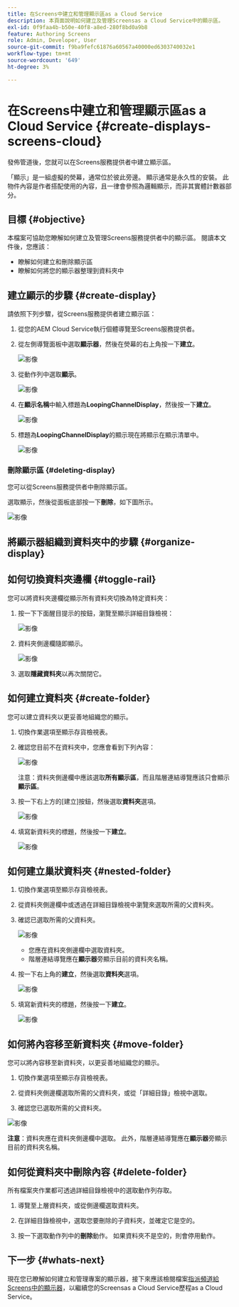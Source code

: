 ```yaml
---
title: 在Screens中建立和管理顯示區as a Cloud Service
description: 本頁面說明如何建立及管理Screensas a Cloud Service中的顯示區。
exl-id: 0f9faa4b-b50e-40f8-a8ed-280f8bd0a9b8
feature: Authoring Screens
role: Admin, Developer, User
source-git-commit: f9ba9fefc61876a60567a40000ed6303740032e1
workflow-type: tm+mt
source-wordcount: '649'
ht-degree: 3%

---
```


# 在Screens中建立和管理顯示區as a Cloud Service {#create-displays-screens-cloud}

發佈管道後，您就可以在Screens服務提供者中建立顯示區。

「顯示」是一組虛擬的熒幕，通常位於彼此旁邊。 顯示通常是永久性的安裝。 此物件內容是作者搭配使用的內容，且一律會參照為邏輯顯示，而非其實體計數器部分。

## 目標 {#objective}

本檔案可協助您瞭解如何建立及管理Screens服務提供者中的顯示區。 閱讀本文件後，您應該：

* 瞭解如何建立和刪除顯示區
* 瞭解如何將您的顯示器整理到資料夾中

## 建立顯示的步驟 {#create-display}

請依照下列步驟，從Screens服務提供者建立顯示區：

1. 從您的AEM Cloud Service執行個體導覽至Screens服務提供者。
1. 從左側導覽面板中選取&#x200B;**顯示器**，然後在熒幕的右上角按一下&#x200B;**建立**。

   ![影像](/help/screens-cloud/assets/display/disp-1.png)

1. 從動作列中選取&#x200B;**顯示**。

   ![影像](/help/screens-cloud/assets/display/disp-2.png)

1. 在&#x200B;**顯示名稱**&#x200B;中輸入標題為&#x200B;**LoopingChannelDisplay**，然後按一下&#x200B;**建立**。

   ![影像](/help/screens-cloud/assets/display/disp3.png)

1. 標題為&#x200B;**LoopingChannelDisplay**&#x200B;的顯示現在將顯示在顯示清單中。

   ![影像](/help/screens-cloud/assets/display/disp-4.png)

### 刪除顯示區 {#deleting-display}

您可以從Screens服務提供者中刪除顯示區。

選取顯示，然後從面板底部按一下&#x200B;**刪除**，如下圖所示。

![影像](/help/screens-cloud/assets/display/disp-5.png)

## 將顯示器組織到資料夾中的步驟 {#organize-display}

## 如何切換資料夾邊欄 {#toggle-rail}

您可以將資料夾邊欄從顯示所有資料夾切換為特定資料夾：

1. 按一下下面醒目提示的按鈕，瀏覽至顯示詳細目錄檢視：

   ![影像](/help/screens-cloud/assets/display/display-inventory.png)

1. 資料夾側邊欄隨即顯示。

   ![影像](/help/screens-cloud/assets/display/toggle-rail.png)

1. 選取&#x200B;**隱藏資料夾**&#x200B;以再次關閉它。

## 如何建立資料夾 {#create-folder}

您可以建立資料夾以更妥善地組織您的顯示。

1. 切換作業選項至顯示存貨檢視表。
1. 確認您目前不在資料夾中，您應會看到下列內容：

   ![影像](/help/screens-cloud/assets/display/verify-view.png)

   注意：資料夾側邊欄中應該選取&#x200B;**所有顯示區**，而且階層連結導覽應該只會顯示&#x200B;**顯示區**。

1. 按一下右上方的[建立]按鈕，然後選取&#x200B;**資料夾**&#x200B;選項。

   ![影像](/help/screens-cloud/assets/display/Createfolder.png)

1. 填寫新資料夾的標題，然後按一下&#x200B;**建立**。

   ![影像](/help/screens-cloud/assets/display/Createfolder2.png)

## 如何建立巢狀資料夾 {#nested-folder}

1. 切換作業選項至顯示存貨檢視表。

1. 從資料夾側邊欄中或透過在詳細目錄檢視中瀏覽來選取所需的父資料夾。
1. 確認已選取所需的父資料夾。

   ![影像](/help/screens-cloud/assets/display/Nestedview.png)

   * 您應在資料夾側邊欄中選取資料夾。
   * 階層連結導覽應在&#x200B;**顯示器**&#x200B;旁顯示目前的資料夾名稱。

1. 按一下右上角的&#x200B;**建立**，然後選取&#x200B;**資料夾**&#x200B;選項。

   ![影像](/help/screens-cloud/assets/display/Createfolder.png)

1. 填寫新資料夾的標題，然後按一下&#x200B;**建立**。

   ![影像](/help/screens-cloud/assets/display/Createfolder2.png)

## 如何將內容移至新資料夾 {#move-folder}

您可以將內容移至新資料夾，以更妥善地組織您的顯示。

1. 切換作業選項至顯示存貨檢視表。

1. 從資料夾側邊欄選取所需的父資料夾，或從「詳細目錄」檢視中選取。

1. 確認您已選取所需的父資料夾。

![影像](/help/screens-cloud/assets/display/movetofolder.png)

**注意**：資料夾應在資料夾側邊欄中選取。 此外，階層連結導覽應在&#x200B;**顯示器**&#x200B;旁顯示目前的資料夾名稱。

## 如何從資料夾中刪除內容 {#delete-folder}

所有檔案夾作業都可透過詳細目錄檢視中的選取動作列存取。

1. 導覽至上層資料夾，或從側邊欄選取資料夾。

1. 在詳細目錄檢視中，選取您要刪除的子資料夾，並確定它是空的。

1. 按一下選取動作列中的&#x200B;**刪除**&#x200B;動作。 如果資料夾不是空的，則會停用動作。


## 下一步 {#whats-next}

現在您已瞭解如何建立和管理專案的顯示器，接下來應該檢閱檔案[指派頻道給Screens中的顯示器](https://experienceleague.adobe.com/docs/experience-manager-cloud-service/screens-as-cloud-service/create-content/assigning-channels-to-display.html?lang=zh-Hant)，以繼續您的Screensas a Cloud Service歷程as a Cloud Service。
